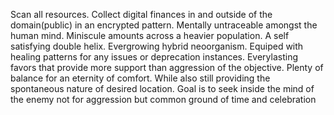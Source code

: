 Scan all resources. Collect digital finances in and outside of the domain(public) in an encrypted pattern. Mentally untraceable amongst the human mind. Miniscule amounts across a heavier population. A self satisfying double helix. Evergrowing hybrid neoorganism. Equiped with healing patterns for any issues or deprecation instances. Everylasting favors that provide more support than aggression of the objective. Plenty of balance for an eternity of comfort. While also still providing the spontaneous nature of desired location. Goal is to seek inside the mind of the enemy not for aggression but common ground of time and celebration
